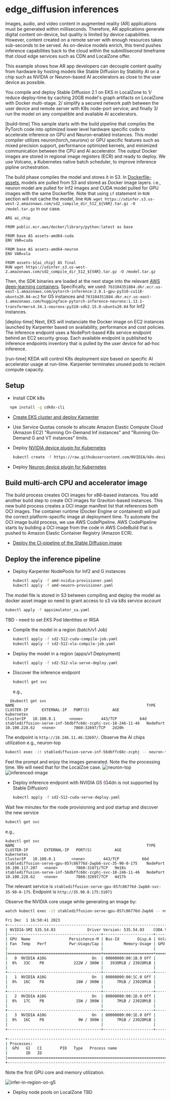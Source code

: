 # edge_diffusion inferences
Images, audio, and video content in augmented reality (AR) applications must be generated within milliseconds. Therefore, AR applications generate digital content on-device, but quality is limited by device capabilities. However, content created on a remote server with enough resources takes sub-seconds to be served. As on-device models enrich, this trend pushes inference capabilities back to the cloud within the submillisecond timeframe that cloud edge services such as CDN and LocalZone offer.

This example shows how AR app developers can decouple content quality from hardware by hosting models like Stable Diffusion by Stability AI on a chip such as NVIDIA or Neuron-based AI accelerators as close to the user device as possible.  

You compile and deploy Stable Diffusion 2.1 on EKS in LocalZone to 1/ reduce deploy-time by caching 20GB model's graph artifacts on LocalZone with Docker multi-stage. 2/ simplify a secured network path between the user device and remote server with K8s node-port service; and finally 3/ run the model on any compatible and available AI accelerators. 

[build-time] This sample starts with the build pipeline that compiles the PyTorch code into optimized lower level hardware specific code to accelerate inference on GPU and Neuron-enabled instances. This model compiler utilizes neuron(torch_neuronx) or GPU specific features such as mixed precision support, performance optimized kernels, and minimized communication between the CPU and AI accelerator. The output Docker images are stored in regional image registers (ECR) and ready to deploy. We use Volcano, a Kubernetes native batch scheduler, to improve inference pipline orchestration.

The build phase compiles the model and stores it in S3. In [Dockerfile-assets](./app/Dockerfile-assets), models are pulled from S3 and stored as Docker image layers. i.e., neuron model are pulled for Inf2 images and CUDA model pulled for GPU images with the same Dockerfile. Note that using `if` statement in `RUN` section will not cache the model, line `RUN wget https://sdinfer.s3.us-west-2.amazonaws.com/sd2_compile_dir_512_${VAR}.tar.gz -O /model.tar.gz` in our case.

```
ARG ai_chip

FROM public.ecr.aws/docker/library/python:latest as base

FROM base AS assets-amd64-cuda
ENV VAR=cuda

FROM base AS assets-amd64-neuron
ENV VAR=xla

FROM assets-${ai_chip} AS final
RUN wget https://sdinfer.s3.us-west-2.amazonaws.com/sd2_compile_dir_512_${VAR}.tar.gz -O /model.tar.gz
```

Then, the SDK binaries are loaded at the next stage into the relevant [AWS deep-learning containers](https://github.com/aws/deep-learning-containers/blob/master/available_images.md). Specifically, we used:
`763104351884.dkr.ecr.us-east-1.amazonaws.com/pytorch-inference:2.0.1-gpu-py310-cu118-ubuntu20.04-ec2` for G5 instances and `763104351884.dkr.ecr.us-east-1.amazonaws.com/huggingface-pytorch-inference-neuronx:1.13.1-transformers4.34.1-neuronx-py310-sdk2.15.0-ubuntu20.04` for Inf2 instances.

[deploy-time] Next, EKS will instanciate the Docker image on EC2 instances launched by Karpenter based on availability, performance and cost policies. The inference endpoint uses a NodePort-based K8s service endpoint behind an EC2 security group. Each available endpoint is published to inference endpoints inventory that is pulled by the user device for ad-hoc inference.  

[run-time] KEDA will control K8s deployment size based on specific AI accelerator usage at run-time. Karpenter terminates unused pods to reclaim compute capacity.

## Setup
* Install CDK k8s 
```bash
  npm install -g cdk8s-cli
```
* [Create EKS cluster and deploy Karpenter](https://karpenter.sh/docs/getting-started/getting-started-with-karpenter/) 
* Use Service Quotas console to allocate Amazon Elastic Compute Cloud (Amazon EC2) "Running On-Demand Inf instances" and "Running On-Demand G and VT instances" limits.

* Deploy [NVIDIA device plugin for Kubernetes](https://github.com/NVIDIA/k8s-device-plugin)
  ```bash
  kubectl create -f https://raw.githubusercontent.com/NVIDIA/k8s-device-plugin/v0.14.1/nvidia-device-plugin.yml
  ```
* Deploy [Neuron device plugin for Kubernetes](https://awsdocs-neuron.readthedocs-hosted.com/en/latest/containers/tutorials/k8s-setup.html#tutorial-k8s-env-setup-for-neuron)

## Build multi-arch CPU and accelerator image
The build process creates OCI images for x86-based instances. You add another build step to create OCI images for Graviton-based instances. This new build process creates a OCI image manifest list that references both OCI images. The container runtime (Docker Engine or containerd) will pull the correct platform-specific image at deployment time. To automate the OCI image build process, we use AWS CodePipeline. AWS CodePipeline starts by building a OCI image from the code in AWS CodeBuild that is pushed to Amazon Elastic Container Registry (Amazon ECR). 

* [Deploy the CI-pipeline of the Stable Diffusion image](./ci-build)

## Deploy the inference pipeline
* Deploy Karpenter NodePools for Inf2 and G instances
  ```bash
  kubectl apply -f amd-nvidia-provisioner.yaml
  kubectl apply -f amd-neuorn-provisioner.yaml
  ```

The model file is stored in S3 between compiling and deploy the model as docker asset image so need to grant access to s3 via k8s service account
  ```bash
  kubectl apply -f appsimulator_sa.yaml 
  ```
  TBD  - need to set EKS Pod Identities or IRSA

* Compile the model in a region (batch/v1 Job)
  ```bash
  kubectl apply -f sd2-512-cuda-compile-job.yaml
  kubectl apply -f sd2-512-xla-compile-job.yaml
  ```
* Deploy the model in a region (apps/v1 Deployment)
  ```bash
  kubectl apply -f sd2-512-xla-serve-deploy.yaml
  ```

* Discover the inference endpoint
  ```bash
  kubectl get svc
  ```
  e.g.,
```
  $kubectl get svc
NAME                                                          TYPE        CLUSTER-IP      EXTERNAL-IP   PORT(S)          AGE
kubernetes                                                    ClusterIP   10.100.0.1      <none>        443/TCP          64d
stablediffusion-serve-inf-56dbffc68c-zcphj-svc-18-246-11-46   NodePort    10.100.228.62   <none>        7860:32697/TCP   2d20h
```
The endpoint is `http://18.246.11.46:32697/`. Observe the AI chips utilization e.g., neuron-top

```bash
kubectl exec -it stablediffusion-serve-inf-56dbffc68c-zcphj -- neuron-top
```
Feel the prompt and enjoy the images generated. Note the the processing time. We will need that for the LocalZoe case.
![neuron-top](./neuron-top.png)
![inferenced-image](./infer-in-region.png)

* Deploy inference endpoint with NVIDIA G5 (G4dn is not supported by Stable Diffusion)
  ```bash
  kubectl apply -f sd2-512-cuda-serve-deploy.yaml
  ```
Wait few minutes for the node provisioning and pod startup and discover the new service
  ```bash
  kubectl get svc
  ```
e.g., 
```
kubectl get svc
NAME                                                          TYPE        CLUSTER-IP       EXTERNAL-IP   PORT(S)          AGE
kubernetes                                                    ClusterIP   10.100.0.1       <none>        443/TCP          66d
stablediffusion-serve-gpu-857c86776d-2wpb6-svc-35-90-0-175    NodePort    10.100.117.207   <none>        7860:31071/TCP   9m18s
stablediffusion-serve-inf-56dbffc68c-zcphj-svc-18-246-11-46   NodePort    10.100.228.62    <none>        7860:32697/TCP   4d17h
```
The relevant service is `stablediffusion-serve-gpu-857c86776d-2wpb6-svc-35-90-0-175`. Endpoint is `http://35.90.0.175:31071`

Observe the NVIDIA core usage while generating an image by:

```bash
watch kubectl exec -it stablediffusion-serve-gpu-857c86776d-2wpb6 -- nvidia-smi

Fri Dec  1 16:50:41 2023       
+---------------------------------------------------------------------------------------+
| NVIDIA-SMI 535.54.03              Driver Version: 535.54.03    CUDA Version: 12.2     |
|-----------------------------------------+----------------------+----------------------+
| GPU  Name                 Persistence-M | Bus-Id        Disp.A | Volatile Uncorr. ECC |
| Fan  Temp   Perf          Pwr:Usage/Cap |         Memory-Usage | GPU-Util  Compute M. |
|                                         |                      |               MIG M. |
|=========================================+======================+======================|
|   0  NVIDIA A10G                    On  | 00000000:00:1B.0 Off |                    0 |
|  0%   33C    P0             222W / 300W |   3930MiB / 23028MiB |     99%      Default |
|                                         |                      |                  N/A |
+-----------------------------------------+----------------------+----------------------+
|   1  NVIDIA A10G                    On  | 00000000:00:1C.0 Off |                    0 |
|  0%   16C    P8              18W / 300W |      7MiB / 23028MiB |      0%      Default |
|                                         |                      |                  N/A |
+-----------------------------------------+----------------------+----------------------+
|   2  NVIDIA A10G                    On  | 00000000:00:1D.0 Off |                    0 |
|  0%   17C    P8              15W / 300W |      7MiB / 23028MiB |      0%      Default |
|                                         |                      |                  N/A |
+-----------------------------------------+----------------------+----------------------+
|   3  NVIDIA A10G                    On  | 00000000:00:1E.0 Off |                    0 |
|  0%   16C    P8               9W / 300W |      7MiB / 23028MiB |      0%      Default |
|                                         |                      |                  N/A |
+-----------------------------------------+----------------------+----------------------+
                                                                                         
+---------------------------------------------------------------------------------------+
| Processes:                                                                            |
|  GPU   GI   CI        PID   Type   Process name                            GPU Memory |
|        ID   ID                                                             Usage      |
|=======================================================================================|
+---------------------------------------------------------------------------------------+
```
Note the first GPU core and memory utilization. 

![infer-in-region-on-g5](./infer-in-region-g5.png)

* Deploy node pools on LocalZone
TBD
